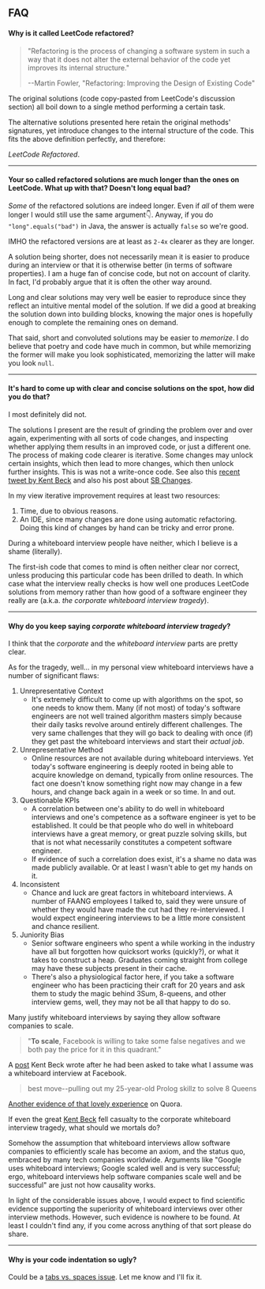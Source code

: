 ## FAQ

#### Why is it called LeetCode refactored?

> "Refactoring is the process of changing a software system in such a way that it does not alter the external behavior of the code yet improves its internal structure." 
>
> --Martin Fowler, "Refactoring: Improving the Design of Existing Code"

The original solutions (code copy-pasted from LeetCode's discussion section) all boil down to a single method performing a certain task.

The alternative solutions presented here retain the original methods' signatures, yet introduce changes to the internal structure of the code. This fits the above definition perfectly, and therefore:

*LeetCode Refactored*.

---
#### Your so called refactored solutions are much longer than the ones on LeetCode. What up with that? Doesn't long equal bad?

*Some* of the refactored solutions are indeed longer. Even if *all* of them were longer I would still use the same argument👇. Anyway, if you do `"long".equals("bad")` in Java, the answer is actually `false` so we're good.

IMHO the refactored versions are at least as `2-4x` clearer as they are longer.

A solution being shorter, does not necessarily mean it is easier to produce during an interview or that it is otherwise better (in terms of software properties). I am a huge fan of concise code, but not on account of clarity. In fact, I'd probably argue that it is often the other way around. 

Long and clear solutions may very well be easier to reproduce since they reflect an intuitive mental model of the solution. If we did a good at breaking the solution down into building blocks, knowing the major ones is hopefully enough to complete the remaining ones on demand.

That said, short and convoluted solutions may be easier to *memorize*. I do believe that poetry and code have much in common, but while memorizing the former will make you look sophisticated, memorizing the latter will make you look `null`.

---

#### It's hard to come up with clear and concise solutions on the spot, how did you do that?

I most definitely did not.

The solutions I present are the result of grinding the problem over and over again, experimenting with all sorts of code changes, and inspecting whether applying them results in an improved code, or just a different one. The process of making code clearer is iterative. Some changes may unlock certain insights, which then lead to more changes, which then unlock further insights. This is was not a write-once code. See also this [recent tweet by Kent Beck](https://twitter.com/KentBeck/status/1144570824692776960) and also his post about [SB Changes](https://medium.com/@kentbeck_7670/bs-changes-e574bc396aaa). 

In my view iterative improvement requires at least two resources:

1. Time, due to obvious reasons.
2. An IDE, since many changes are done using automatic refactoring. Doing this kind of changes by hand can be tricky and error prone.

During a whiteboard interview people have neither, which I believe is a shame (literally). 

The first-ish code that comes to mind is often neither clear nor correct, unless producing this particular code has been drilled to death. In which case what the interview really checks is how well one produces LeetCode solutions from memory rather than how good of a software engineer they really are (a.k.a. *the corporate whiteboard interview tragedy*).

---

#### Why do you keep saying *corporate whiteboard interview tragedy*?

I think that the *corporate* and the *whiteboard interview* parts are pretty clear.

As for the tragedy, well… in my personal view whiteboard interviews have a number of significant flaws:

1. Unrepresentative Context
   - It's extremely difficult to come up with algorithms on the spot, so one needs to know them. Many (if not most) of today's software engineers are not well trained algorithm masters simply because their daily tasks revolve around entirely different challenges. The very same challenges that they will go back to dealing with once (if) they get past the whiteboard interviews and start their *actual job*.
2. Unrepresentative Method
   - Online resources are not available during whiteboard interviews. Yet today's software engineering is deeply rooted in being able to acquire knowledge on demand, typically from online resources. The fact one doesn't know something right now may change in a few hours, and change back again in a week or so time. In and out.
3. Questionable KPIs
   - A correlation between one's ability to do well in whiteboard interviews and one's competence as a software engineer is yet to be established. It could be that people who do well in whiteboard interviews have a great memory, or great puzzle solving skills, but that is not what necessarily constitutes a competent software engineer.
   - If evidence of such a correlation does exist, it's a shame no data was made publicly available. Or at least I wasn't able to get my hands on it.
4. Inconsistent
   * Chance and luck are great factors in whiteboard interviews. A number of FAANG employees I talked to, said they were unsure of whether they would have made the cut had they re-interviewed. I would expect engineering interviews to be a little more consistent and chance resilient.
5. Juniority Bias
   - Senior software engineers who spent a while working in the industry have all but forgotten how quicksort works (quickly?), or what it takes to construct a heap. Graduates coming straight from college may have these subjects present in their cache.
   - There's also a physiological factor here, if you take a software engineer who has been practicing their craft for 20 years and ask them to study the magic behind 3Sum, 8-queens, and other interview gems, well, they may not be all that happy to do so.



Many justify whiteboard interviews by saying they allow software companies to scale.

> "**To scale**, Facebook is willing to take some false negatives and we both pay the price for it in this quadrant."

A  [post](https://www.facebook.com/notes/kent-beck/fear-leads-to-anger-primary-and-secondary-emotions/1708089742557216/) Kent Beck wrote after he had been asked to take what I assume was a whiteboard interview at Facebook. 

> best move--pulling out my 25-year-old Prolog skillz to solve 8 Queens

[Another evidence of that lovely experience](https://www.quora.com/How-was-Kent-Beck-recruited-to-Facebook) on Quora. 

If even the great [Kent Beck](https://en.wikipedia.org/wiki/Kent_Beck) fell casualty to the corporate whiteboard interview tragedy, what should we mortals do?

Somehow the assumption that whiteboard interviews allow software companies to efficiently scale has become an axiom, and the status quo, embraced by many tech companies worldwide. Arguments like "Google uses whiteboard interviews; Google scaled well and is very successful; ergo, whiteboard interviews help software companies scale well and be successful" are just not how causality works.

In light of the considerable issues above, I would expect to find scientific evidence supporting the superiority of whiteboard interviews over other interview methods. However, such evidence is nowhere to be found. At least I couldn't find any, if you come across anything of that sort please do share.

---

#### Why is your code indentation so ugly?

Could be a [tabs vs. spaces issue](https://youtu.be/SsoOG6ZeyUI?t=37). Let me know and I'll fix it.